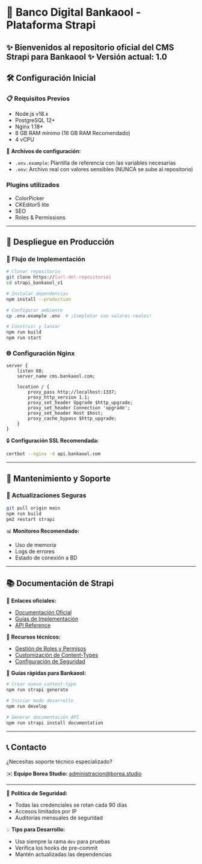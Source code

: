 # 🚀 Banco Digital Bankaool - Plataforma Strapi

✨ **Bienvenidos al repositorio oficial del CMS Strapi para Bankaool** ✨
Versión actual: 1.0
---

## 🛠️ Configuración Inicial

### 📋 Requisitos Previos
- Node.js v18.x
- PostgreSQL 12+ 
- Nginx 1.18+
- 8 GB RAM mínimo (16 GB RAM Recomendado)
- 4 vCPU

🔧 **Archivos de configuración:**
- `.env.example`: Plantilla de referencia con las variables necesarias
- `.env`: Archivo real con valores sensibles (NUNCA se sube al repositorio)

### Plugins utilizados
- ColorPicker
- CKEditor5 lite
- SEO
- Roles & Permissions

---

## 🚢 Despliegue en Producción

### 🔄 Flujo de Implementación
```bash
# Clonar repositorio
git clone https://[url-del-repositorio]
cd strapi_bankaool_v1

# Instalar dependencias
npm install --production

# Configurar ambiente
cp .env.example .env  # ¡Completar con valores reales!

# Construir y lanzar
npm run build
npm run start
```

### 🌐 Configuración Nginx
```nginx
server {
    listen 80;
    server_name cms.bankaool.com;

    location / {
        proxy_pass http://localhost:1337;
        proxy_http_version 1.1;
        proxy_set_header Upgrade $http_upgrade;
        proxy_set_header Connection 'upgrade';
        proxy_set_header Host $host;
        proxy_cache_bypass $http_upgrade;
    }
}
```

🔒 **Configuración SSL Recomendada:**
```bash
certbot --nginx -d api.bankaool.com
```

---

## 🚨 Mantenimiento y Soporte

### 🔄 Actualizaciones Seguras
```bash
git pull origin main
npm run build
pm2 restart strapi
```

📊 **Monitoreo Recomendado:**
- Uso de memoria
- Logs de errores
- Estado de conexión a BD

---

## 📚 Documentación de Strapi

🔗 **Enlaces oficiales:**
- [Documentación Oficial](https://docs.strapi.io/)
- [Guías de Implementación](https://docs.strapi.io/dev-docs/deployment)
- [API Reference](https://docs.strapi.io/dev-docs/api/rest)

📖 **Recursos técnicos:**
- [Gestión de Roles y Permisos](https://docs.strapi.io/dev-docs/users-roles-permissions)
- [Customización de Content-Types](https://docs.strapi.io/dev-docs/content-types)
- [Configuración de Seguridad](https://docs.strapi.io/dev-docs/security)

🚀 **Guías rápidas para Bankaool:**
```bash
# Crear nuevo content-type
npm run strapi generate

# Iniciar modo desarrollo
npm run develop

# Generar documentación API
npm run strapi install documentation
```

---

## 📞 Contacto

¿Necesitas soporte técnico especializado?

✉️ **Equipo Borea Studio:**
administracion@borea.studio

---

🔐 **Política de Seguridad:**
- Todas las credenciales se rotan cada 90 días
- Accesos limitados por IP
- Auditorías mensuales de seguridad

💡 **Tips para Desarrollo:**
- Usa siempre la rama `dev` para pruebas
- Verifica los hooks de pre-commit
- Mantén actualizadas las dependencias
